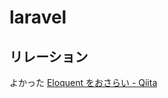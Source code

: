 # laravel
## リレーション

よかった
[Eloquent をおさらい - Qiita](https://qiita.com/shosho/items/5ca6bdb880b130260586)
